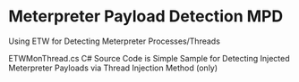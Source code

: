# Meterpreter Payload Detection MPD

Using ETW for Detecting Meterpreter Processes/Threads

ETWMonThread.cs C# Source Code is Simple Sample for Detecting Injected Meterpreter Payloads via Thread Injection Method (only)


